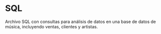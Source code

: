 # SQL
Archivo SQL con consultas para análisis de datos en una base de datos de música, incluyendo ventas, clientes y artistas.
